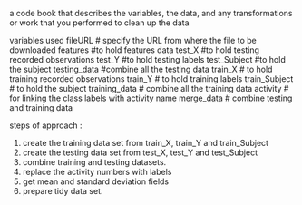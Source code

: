 a code book that describes the variables, the data, and any transformations or work that you performed to clean up the data 

variables used 
fileURL # specify the URL from where the file to be downloaded
features #to hold features data 
test_X #to hold testing recorded observations 
test_Y #to hold testing labels
test_Subject #to hold the subject 
testing_data #combine all the testing data 
train_X # to hold training recorded observations
train_Y # to hold training labels 
train_Subject # to hold the subject
training_data # combine all the training data 
activity # for linking the class labels with activity name 
merge_data # combine testing and training data 

steps of approach :
1. create the training data set from train_X, train_Y and train_Subject 
2. create the testing data set from test_X, test_Y and test_Subject 
3. combine training and testing datasets.
4. replace the activity numbers with labels
5. get mean and standard deviation fields 
6. prepare tidy data set. 

